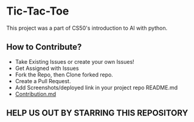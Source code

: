 # Tic-Tac-Toe

This project was a part of CS50's introduction to AI with python.

## How to Contribute?

- Take Existing Issues or create your own Issues!
- Get Assigned with Issues
- Fork the Repo, then Clone forked repo.
- Create a Pull Request.
- Add Screenshots/deployed link in your project repo README.md
- [Contribution.md](https://github.com/Encode-PDEU/AI-ML_Encode_HF2022/blob/main/CONTRIBUTING.md)


## HELP US OUT BY STARRING THIS REPOSITORY